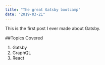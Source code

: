 ```yaml
---
title: "The great Gatsby bootcamp"
date: "2019-03-21"
---
```


This is the first post I ever made about Gatsby.

##Topics Covered

1. Gatsby
2. GraphQL
3. React